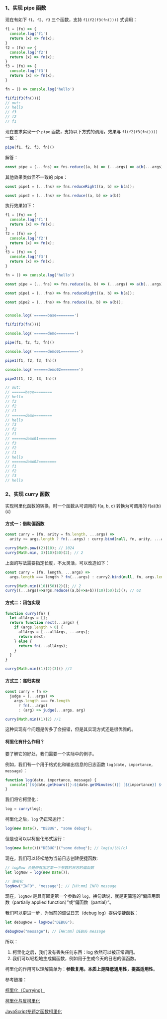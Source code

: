 <!-- 手动实现各种函数 -->

### 1、实现 pipe 函数

现在有如下 `f1`、`f2`、`f3` 三个函数，支持 `f1(f2(f3(fn())))` 式调用：

```js
f1 = (fn) => {
  console.log('f1')
  return (x) => fn(x);
}
f2 = (fn) => {
  console.log('f2')
  return (x) => fn(x);
}
f3 = (fn) => {
  console.log('f3')
  return (x) => fn(x);
}

fn = () => console.log('hello')

f1(f2(f3(fn())))
// out:
// hello
// f3
// f2
// f1
```

现在要求实现一个 `pipe` 函数，支持以下方式的调用，效果与 `f1(f2(f3(fn())))` 一致：

```js
pipe(f1, f2, f3, fn)()
```

解答：

```js
const pipe = (...fns) => fns.reduce((a, b) => (...args) => a(b(...args)))
```

其他效果类似但不一致的 pipe：

```js
const pipe1 = (...fns) => fns.reduceRight((a, b) => b(a));

const pipe2 = (...fns) => fns.reduce((a, b) => a(b))
```

执行效果如下：

```js
f1 = (fn) => {
  console.log('f1')
  return (x) => fn(x);
}
f2 = (fn) => {
  console.log('f2')
  return (x) => fn(x);
}
f3 = (fn) => {
  console.log('f3')
  return (x) => fn(x);
}

fn = () => console.log('hello')

const pipe = (...fns) => fns.reduce((a, b) => (...args) => a(b(...args)))

const pipe1 = (...fns) => fns.reduceRight((a, b) => b(a));

const pipe2 = (...fns) => fns.reduce((a, b) => a(b));


console.log('======base========')

f1(f2(f3(fn())))

console.log('======demo========')

pipe(f1, f2, f3, fn)()

console.log('======demo01========')

pipe1(f1, f2, f3, fn)()

console.log('======demo02========')

pipe2(f1, f2, f3, fn)()

// out:
// ======base========
// hello
// f3
// f2
// f1
// ======demo========
// hello
// f3
// f2
// f1
// ======demo01========
// f3
// f2
// f1
// hello
// ======demo02========
// f1
// f2
// f3
// hello
```

### 2、实现 curry 函数

实现柯里化函数的转换，时一个函数从可调用的 f(a, b, c) 转换为可调用的 f(a)(b)(c)

#### 方式一：借助偏函数

```js
const curry = (fn, arity = fn.length, ...args) =>
  arity <= args.length ? fn(...args) : curry.bind(null, fn, arity, ...args);

curry(Math.pow)(2)(10); // 1024
curry(Math.min, 3)(10)(50)(2); // 2
```

上面的写法需要指定长度，不太灵活，可以改造如下：

```js
const curry = (fn, length, ...args) =>
  args.length === length ? fn(...args) : curry2.bind(null, fn, args.length, ...args);

curry(Math.min)(10)(50)(2)(); // 2
curry((...args)=>args.reduce((a,b)=>a+b))(10)(50)(2)(); // 62
```

#### 方式二：闭包实现

```js
function curry(fn) {
  let allArgs = [];
  return function next(...args) {
    if (args.length > 0) {
      allArgs = [...allArgs, ...args];
      return next;
    } else {
      return fn(...allArgs);
    }
  }
}

curry(Math.min)(1)(2)(3)() //1
```

#### 方式三：递归实现

```js
const curry = fn =>
  judge = (...args) =>
    args.length === fn.length
      ? fn(...args)
      : (arg) => judge(...args, arg)

curry(Math.min)(1)(2) //1
```

这种实现有个问题是传多了会报错，但是其实现方式还是很优雅的。

#### 柯里化有什么作用？

要了解它的好处，我们需要一个实际中的例子。

例如，我们有一个用于格式化和输出信息的日志函数 `log(date, importance, message)`：

```js
function log(date, importance, message) {
  console(`[${date.getHours()}:${date.getMinutes()}] [${importance}] ${message}`);
}
```

我们将它柯里化：

```js
log = curry(log);
```

柯里化之后，`log` 仍正常运行：

```js
log(new Date(), "DEBUG", "some debug");
```

但是也可以以柯里化形式运行：

```js
log(new Date())("DEBUG")("some debug"); // log(a)(b)(c)
```

现在，我们可以轻松地为当前日志创建便捷函数:

```js
// logNow 会是带有固定第一个参数的日志的偏函数
let logNow = log(new Date());

// 使用它
logNow("INFO", "message"); // [HH:mm] INFO message
```

现在，`logNow` 是具有固定第一个参数的 `log`，换句话说，就是更简短的“偏应用函数（partially applied function）”或“偏函数（partial）”。

我们可以更进一步，为当前的调试日志（debug log）提供便捷函数：

```js
let debugNow = logNow("DEBUG");

debugNow("message"); // [HH:mm] DEBUG message
```

所以：

1. 柯里化之后，我们没有丢失任何东西：log 依然可以被正常调用。
1. 我们可以轻松地生成偏函数，例如用于生成今天的日志的偏函数。

柯里化的作用可以理解简单为：**参数复用。本质上是降低通用性，提高适用性**。

参考链接：

[柯里化（Currying）](https://zh.javascript.info/currying-partials)

[柯里化与反柯里化](https://juejin.cn/post/6844903645222273037)

[JavaScript专题之函数柯里化](https://github.com/mqyqingfeng/Blog/issues/42)
